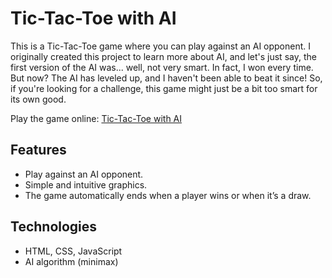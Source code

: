 # Tic-Tac-Toe with AI

This is a Tic-Tac-Toe game where you can play against an AI opponent. I originally created this project to learn more about AI, and let's just say, the first version of the AI was... well, not very smart. In fact, I won every time. But now? The AI has leveled up, and I haven't been able to beat it since! So, if you're looking for a challenge, this game might just be a bit too smart for its own good. 

Play the game online: [Tic-Tac-Toe with AI](https://mariannebm.com/tictactoe/)

## Features
- Play against an AI opponent.
- Simple and intuitive graphics.
- The game automatically ends when a player wins or when it’s a draw.

## Technologies
- HTML, CSS, JavaScript
- AI algorithm (minimax)
